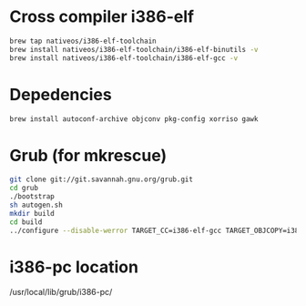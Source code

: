 
# Cross compiler i386-elf
```sh
brew tap nativeos/i386-elf-toolchain
brew install nativeos/i386-elf-toolchain/i386-elf-binutils -v
brew install nativeos/i386-elf-toolchain/i386-elf-gcc -v
```

# Depedencies
```sh
brew install autoconf-archive objconv pkg-config xorriso gawk
```

# Grub (for mkrescue)
```sh
git clone git://git.savannah.gnu.org/grub.git
cd grub
./bootstrap
sh autogen.sh
mkdir build
cd build
../configure --disable-werror TARGET_CC=i386-elf-gcc TARGET_OBJCOPY=i386-elf-objcopy TARGET_STRIP=i386-elf-strip TARGET_NM=i386-elf-nm TARGET_RANLIB=i386-elf-ranlib --target=i386-elf
```

# i386-pc location
/usr/local/lib/grub/i386-pc/
